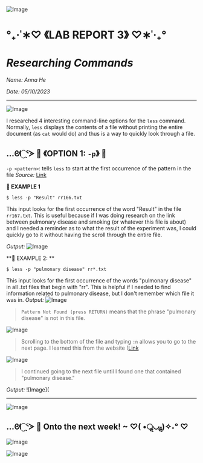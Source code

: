 ![Image](https://media.discordapp.net/attachments/783745953680326656/1094753603274686584/IMG_4813.png?width=2520&height=132)
#                                 °₊·ˈ∗♡ 《LAB REPORT 3》 ♡∗ˈ‧₊°
#                                    _Researching Commands_

*Name: Anna He*

*Date: 05/10/2023*

---
![Image](https://media.discordapp.net/attachments/783745953680326656/1094753603274686584/IMG_4813.png?width=2520&height=132)

I researched 4 interesting command-line options for the `less` command. Normally, `less` displays the contents of a file without printing the entire document (as `cat` would do) and thus is a way to quickly look through a file.

## …ᘛ⁐̤ᕐᐷ 🍒 《OPTION 1: `-p`》 🍒 

`-p <pattern>`: tells `less` to start at the first occurrence of the pattern in the file 
_Source:_ [Link](https://www.geeksforgeeks.org/less-command-linux-examples/)

**🍒 EXAMPLE 1**
```
$ less -p "Result" rr166.txt
```

This input looks for the first occurrence of the word "Result" in the file `rr167.txt`. This is useful because if I was doing research on the link between pulmonary disease and smoking (or whatever this file is about) and I needed a reminder as to what the result of the experiment was, I could quickly go to it without having the scroll through the entire file.

_Output:_
![Image](https://media.discordapp.net/attachments/783745953680326656/1105974956883460148/Screen_Shot_2023-05-10_at_2.49.33_PM.png?width=1888&height=784)

**🍒 EXAMPLE 2: **
```
$ less -p "pulmonary disease" rr*.txt
```

This input looks for the first occurrence of the words "pulmonary disease" in all .txt files that begin with "rr". This is helpful if I needed to find information related to pulmonary disease, but I don't remember which file it was in. 
_Output:_
![Image](https://media.discordapp.net/attachments/783745953680326656/1105979818941612032/Screen_Shot_2023-05-10_at_3.08.51_PM.png?width=1052&height=140)
> `Pattern Not Found (press RETURN)` means that the phrase "pulmonary disease" is not in this file.

![Image](https://media.discordapp.net/attachments/783745953680326656/1105999861339389973/Screen_Shot_2023-05-10_at_4.28.29_PM.png?width=2052&height=872)
> Scrolling to the bottom of the file and typing `:n` allows you to go to the next page. I learned this from the website ([Link](https://flaviocopes.com/linux-command-less/#:~:text=In%20this%20case%20the%20behaviour,to%20go%20to%20the%20previous)

![Image](https://media.discordapp.net/attachments/783745953680326656/1106000424445689986/Screen_Shot_2023-05-10_at_4.30.45_PM.png?width=2120&height=668)
> I continued going to the next file until I found one that contained "pulmonary disease." 

_Output:_
![Image](


---
![Image](https://media.discordapp.net/attachments/783745953680326656/1094753603274686584/IMG_4813.png?width=2520&height=132)



## …ᘛ⁐̤ᕐᐷ 🍒 Onto the next week! ~ ♡( •ॢ◡-ॢ)✧˖° ♡
![Image](https://i.pinimg.com/originals/62/8a/0a/628a0a38a8f0b9b9efa19492f63ea541.png)
   
![Image](https://media.discordapp.net/attachments/783745953680326656/1094753603274686584/IMG_4813.png?width=2520&height=132)
